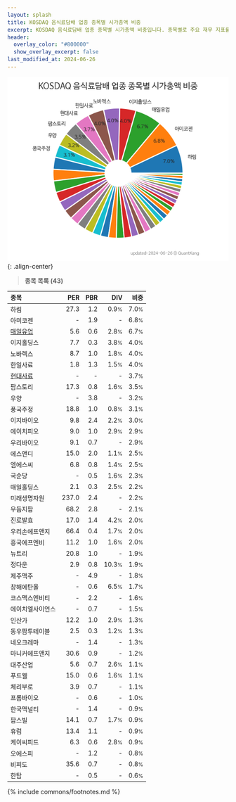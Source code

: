 ```yaml
---
layout: splash
title: KOSDAQ 음식료담배 업종 종목별 시가총액 비중
excerpt: KOSDAQ 음식료담배 업종 종목별 시가총액 비중입니다. 종목별로 주요 재무 지표를 함께 표시합니다.
header:
  overlay_color: "#800000"
  show_overlay_excerpt: false
last_modified_at: 2024-06-26
---
```



![KOSDAQ 음식료담배 업종 종목별 시가총액 비중](/stats/sector/images/kosdaq_업종_음식료담배_종목.png){: .align-center}


> **종목 목록 (43)**<a id="list"></a>

| **종목** | **PER** | **PBR** | **DIV** | **비중** |
| :------- | ------: | ------: | ------: | -------: |
| 하림 | 27.3 | 1.2 | 0.9<small>%</small> | 7.0<small>%</small> |
| 아미코젠 | - | 1.9 | - | 6.8<small>%</small> |
| [매일유업](/267980/) | 5.6 | 0.6 | 2.8<small>%</small> | 6.7<small>%</small> |
| 이지홀딩스 | 7.7 | 0.3 | 3.8<small>%</small> | 4.0<small>%</small> |
| 노바렉스 | 8.7 | 1.0 | 1.8<small>%</small> | 4.0<small>%</small> |
| 한일사료 | 1.8 | 1.3 | 1.5<small>%</small> | 4.0<small>%</small> |
| [현대사료](/016790/) | - | - | - | 3.7<small>%</small> |
| 팜스토리 | 17.3 | 0.8 | 1.6<small>%</small> | 3.5<small>%</small> |
| 우양 | - | 3.8 | - | 3.2<small>%</small> |
| 풍국주정 | 18.8 | 1.0 | 0.8<small>%</small> | 3.1<small>%</small> |
| 이지바이오 | 9.8 | 2.4 | 2.2<small>%</small> | 3.0<small>%</small> |
| 에이치피오 | 9.0 | 1.0 | 2.9<small>%</small> | 2.9<small>%</small> |
| 우리바이오 | 9.1 | 0.7 | - | 2.9<small>%</small> |
| 에스앤디 | 15.0 | 2.0 | 1.1<small>%</small> | 2.5<small>%</small> |
| 엠에스씨 | 6.8 | 0.8 | 1.4<small>%</small> | 2.5<small>%</small> |
| 국순당 | - | 0.5 | 1.6<small>%</small> | 2.3<small>%</small> |
| 매일홀딩스 | 2.1 | 0.3 | 2.5<small>%</small> | 2.2<small>%</small> |
| 미래생명자원 | 237.0 | 2.4 | - | 2.2<small>%</small> |
| 우듬지팜 | 68.2 | 2.8 | - | 2.1<small>%</small> |
| 진로발효 | 17.0 | 1.4 | 4.2<small>%</small> | 2.0<small>%</small> |
| 우리손에프앤지 | 66.4 | 0.4 | 1.7<small>%</small> | 2.0<small>%</small> |
| 흥국에프엔비 | 11.2 | 1.0 | 1.6<small>%</small> | 2.0<small>%</small> |
| 뉴트리 | 20.8 | 1.0 | - | 1.9<small>%</small> |
| 정다운 | 2.9 | 0.8 | 10.3<small>%</small> | 1.9<small>%</small> |
| 제주맥주 | - | 4.9 | - | 1.8<small>%</small> |
| 창해에탄올 | - | 0.6 | 6.5<small>%</small> | 1.7<small>%</small> |
| 코스맥스엔비티 | - | 2.2 | - | 1.6<small>%</small> |
| 에이치엘사이언스 | - | 0.7 | - | 1.5<small>%</small> |
| 인산가 | 12.2 | 1.0 | 2.9<small>%</small> | 1.3<small>%</small> |
| 동우팜투테이블 | 2.5 | 0.3 | 1.2<small>%</small> | 1.3<small>%</small> |
| 네오크레마 | - | 1.4 | - | 1.3<small>%</small> |
| 마니커에프앤지 | 30.6 | 0.9 | - | 1.2<small>%</small> |
| 대주산업 | 5.6 | 0.7 | 2.6<small>%</small> | 1.1<small>%</small> |
| 푸드웰 | 15.0 | 0.6 | 1.6<small>%</small> | 1.1<small>%</small> |
| 체리부로 | 3.9 | 0.7 | - | 1.1<small>%</small> |
| 프롬바이오 | - | 0.6 | - | 1.0<small>%</small> |
| 한국맥널티 | - | 1.4 | - | 0.9<small>%</small> |
| 팜스빌 | 14.1 | 0.7 | 1.7<small>%</small> | 0.9<small>%</small> |
| 휴럼 | 13.4 | 1.1 | - | 0.9<small>%</small> |
| 케이씨피드 | 6.3 | 0.6 | 2.8<small>%</small> | 0.9<small>%</small> |
| 오에스피 | - | 1.2 | - | 0.8<small>%</small> |
| 비피도 | 35.6 | 0.7 | - | 0.8<small>%</small> |
| 한탑 | - | 0.5 | - | 0.6<small>%</small> |

{% include commons/footnotes.md %}